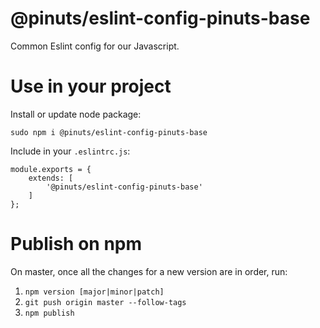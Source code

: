 # @pinuts/eslint-config-pinuts-base
Common Eslint config for our Javascript.

# Use in your project

Install or update node package:
```
sudo npm i @pinuts/eslint-config-pinuts-base
```

Include in your `.eslintrc.js`:

```
module.exports = {
    extends: [
        '@pinuts/eslint-config-pinuts-base'
    ]
};
```

# Publish on npm

On master, once all the changes for a new version are in order, run:

1. `npm version [major|minor|patch]`
2. `git push origin master --follow-tags`
3. `npm publish`
